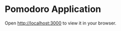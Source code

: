 # Pomodoro Application

Open [http://localhost:3000](http://localhost:3000) to view it in your browser.
